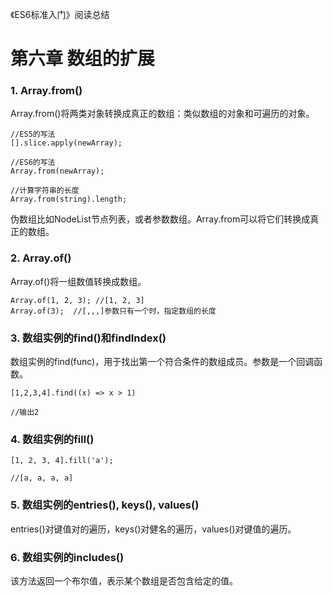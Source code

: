 《ES6标准入门》阅读总结

# 第六章 数组的扩展

### 1. Array.from()

Array.from()将两类对象转换成真正的数组：类似数组的对象和可遍历的对象。

```
//ES5的写法
[].slice.apply(newArray);

//ES6的写法
Array.from(newArray);

//计算字符串的长度
Array.from(string).length;
```

伪数组比如NodeList节点列表，或者参数数组。Array.from可以将它们转换成真正的数组。


### 2. Array.of()

Array.of()将一组数值转换成数组。

```
Array.of(1, 2, 3); //[1, 2, 3]
Array.of(3);  //[,,,]参数只有一个时，指定数组的长度
```

### 3. 数组实例的find()和findIndex()

数组实例的find(func)，用于找出第一个符合条件的数组成员。参数是一个回调函数。

```
[1,2,3,4].find((x) => x > 1)

//输出2
```

### 4. 数组实例的fill()

```
[1, 2, 3, 4].fill('a');

//[a, a, a, a]
```

### 5. 数组实例的entries(), keys(), values()

entries()对键值对的遍历，keys()对健名的遍历，values()对键值的遍历。

### 6. 数组实例的includes()

该方法返回一个布尔值，表示某个数组是否包含给定的值。


